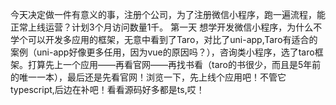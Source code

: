   今天决定做一件有意义的事，注册个公司，为了注册微信小程序，跑一遍流程，能正常上线运营？计划3个月访问数量1千。
第一天  想学开发微信小程序，为什么不学个可以开发多应用的框架，无意中看到了Taro，对比了uni-app,Taro有适合的案例（uni-app好像更多任用，因为vue的原因吗？），咨询类小程序，选了taro框架。打算先上一个应用——再看官网——再找书看（taro的书很少，而且是5年前的唯一一本），最后还是先看官网！浏览一下，先上线个应用吧！不管它typescript,后边在补吧！看看源码好多都是ts,哎！